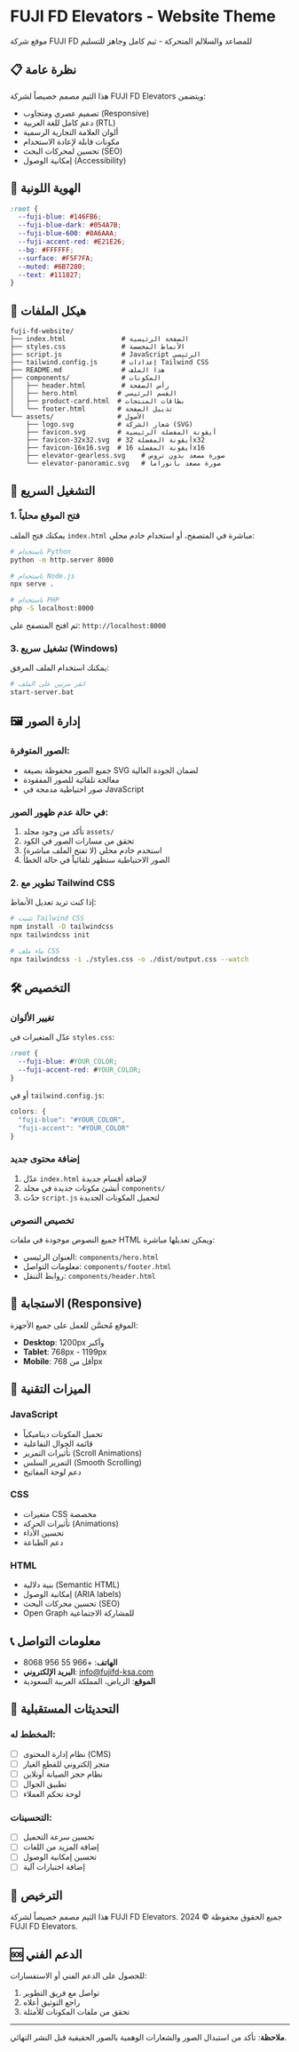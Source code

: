 # FUJI FD Elevators - Website Theme

موقع شركة FUJI FD للمصاعد والسلالم المتحركة - ثيم كامل وجاهز للتسليم

## 📋 نظرة عامة

هذا الثيم مصمم خصيصاً لشركة FUJI FD Elevators ويتضمن:
- تصميم عصري ومتجاوب (Responsive)
- دعم كامل للغة العربية (RTL)
- ألوان العلامة التجارية الرسمية
- مكونات قابلة لإعادة الاستخدام
- تحسين لمحركات البحث (SEO)
- إمكانية الوصول (Accessibility)

## 🎨 الهوية اللونية

```css
:root {
  --fuji-blue: #146FB6;
  --fuji-blue-dark: #054A7B;
  --fuji-blue-600: #0A6AAA;
  --fuji-accent-red: #E21E26;
  --bg: #FFFFFF;
  --surface: #F5F7FA;
  --muted: #6B7280;
  --text: #111827;
}
```

## 📁 هيكل الملفات

```
fuji-fd-website/
├── index.html              # الصفحة الرئيسية
├── styles.css              # الأنماط المخصصة
├── script.js               # JavaScript الرئيسي
├── tailwind.config.js      # إعدادات Tailwind CSS
├── README.md               # هذا الملف
├── components/             # المكونات
│   ├── header.html         # رأس الصفحة
│   ├── hero.html          # القسم الرئيسي
│   ├── product-card.html  # بطاقات المنتجات
│   └── footer.html        # تذييل الصفحة
└── assets/                # الأصول
    ├── logo.svg           # شعار الشركة (SVG)
    ├── favicon.svg        # أيقونة المفضلة الرئيسية
    ├── favicon-32x32.svg  # أيقونة المفضلة 32x32
    ├── favicon-16x16.svg  # أيقونة المفضلة 16x16
    ├── elevator-gearless.svg    # صورة مصعد بدون تروس
    └── elevator-panoramic.svg   # صورة مصعد بانوراما
```

## 🚀 التشغيل السريع

### 1. فتح الموقع محلياً

يمكنك فتح الملف `index.html` مباشرة في المتصفح، أو استخدام خادم محلي:

```bash
# باستخدام Python
python -m http.server 8000

# باستخدام Node.js
npx serve .

# باستخدام PHP
php -S localhost:8000
```

ثم افتح المتصفح على: `http://localhost:8000`

### 3. تشغيل سريع (Windows)

يمكنك استخدام الملف المرفق:

```bash
# انقر مرتين على الملف
start-server.bat
```

## 🖼️ إدارة الصور

### الصور المتوفرة:
- جميع الصور محفوظة بصيغة SVG لضمان الجودة العالية
- معالجة تلقائية للصور المفقودة
- صور احتياطية مدمجة في JavaScript

### في حالة عدم ظهور الصور:
1. تأكد من وجود مجلد `assets/`
2. تحقق من مسارات الصور في الكود
3. استخدم خادم محلي (لا تفتح الملف مباشرة)
4. الصور الاحتياطية ستظهر تلقائياً في حالة الخطأ

### 2. تطوير مع Tailwind CSS

إذا كنت تريد تعديل الأنماط:

```bash
# تثبيت Tailwind CSS
npm install -D tailwindcss
npx tailwindcss init

# بناء ملف CSS
npx tailwindcss -i ./styles.css -o ./dist/output.css --watch
```

## 🛠️ التخصيص

### تغيير الألوان

عدّل المتغيرات في `styles.css`:

```css
:root {
  --fuji-blue: #YOUR_COLOR;
  --fuji-accent-red: #YOUR_COLOR;
}
```

أو في `tailwind.config.js`:

```javascript
colors: {
  "fuji-blue": "#YOUR_COLOR",
  "fuji-accent": "#YOUR_COLOR"
}
```

### إضافة محتوى جديد

1. عدّل `index.html` لإضافة أقسام جديدة
2. أنشئ مكونات جديدة في مجلد `components/`
3. حدّث `script.js` لتحميل المكونات الجديدة

### تخصيص النصوص

جميع النصوص موجودة في ملفات HTML ويمكن تعديلها مباشرة:

- العنوان الرئيسي: `components/hero.html`
- معلومات التواصل: `components/footer.html`
- روابط التنقل: `components/header.html`

## 📱 الاستجابة (Responsive)

الموقع مُحسَّن للعمل على جميع الأجهزة:

- **Desktop**: 1200px وأكبر
- **Tablet**: 768px - 1199px
- **Mobile**: أقل من 768px

## 🔧 الميزات التقنية

### JavaScript

- تحميل المكونات ديناميكياً
- قائمة الجوال التفاعلية
- تأثيرات التمرير (Scroll Animations)
- التمرير السلس (Smooth Scrolling)
- دعم لوحة المفاتيح

### CSS

- متغيرات CSS مخصصة
- تأثيرات الحركة (Animations)
- تحسين الأداء
- دعم الطباعة

### HTML

- بنية دلالية (Semantic HTML)
- إمكانية الوصول (ARIA labels)
- تحسين محركات البحث (SEO)
- Open Graph للمشاركة الاجتماعية

## 📞 معلومات التواصل

- **الهاتف**: +966 55 956 8068
- **البريد الإلكتروني**: info@fujifd-ksa.com
- **الموقع**: الرياض، المملكة العربية السعودية

## 🔄 التحديثات المستقبلية

### المخطط له:

- [ ] نظام إدارة المحتوى (CMS)
- [ ] متجر إلكتروني للقطع الغيار
- [ ] نظام حجز الصيانة أونلاين
- [ ] تطبيق الجوال
- [ ] لوحة تحكم العملاء

### التحسينات:

- [ ] تحسين سرعة التحميل
- [ ] إضافة المزيد من اللغات
- [ ] تحسين إمكانية الوصول
- [ ] إضافة اختبارات آلية

## 📄 الترخيص

هذا الثيم مصمم خصيصاً لشركة FUJI FD Elevators.
جميع الحقوق محفوظة © 2024 FUJI FD Elevators.

## 🆘 الدعم الفني

للحصول على الدعم الفني أو الاستفسارات:

1. تواصل مع فريق التطوير
2. راجع التوثيق أعلاه
3. تحقق من ملفات المكونات للأمثلة

---

**ملاحظة**: تأكد من استبدال الصور والشعارات الوهمية بالصور الحقيقية قبل النشر النهائي.
